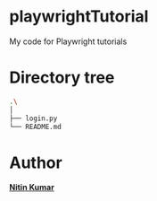 # playwrightTutorial
My code for Playwright tutorials

# Directory tree

```bash
.\
│
├── login.py
└── README.md

```

# Author

**[Nitin Kumar](https://linkedin.com/in/nitin30kumar/)**

